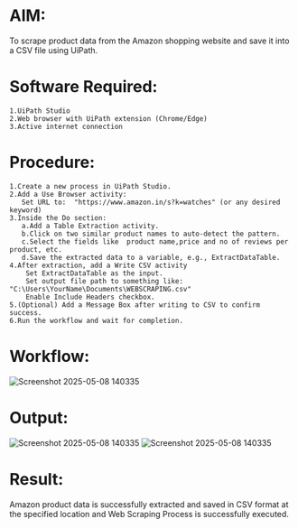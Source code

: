 # AIM:
To scrape product data from the Amazon shopping website and save it into a CSV file using UiPath.

# Software Required:
```
1.UiPath Studio
2.Web browser with UiPath extension (Chrome/Edge)
3.Active internet connection
```

# Procedure:
```
1.Create a new process in UiPath Studio.
2.Add a Use Browser activity:
   Set URL to:  "https://www.amazon.in/s?k=watches" (or any desired keyword)
3.Inside the Do section:
   a.Add a Table Extraction activity.
   b.Click on two similar product names to auto-detect the pattern.
   c.Select the fields like  product name,price and no of reviews per product, etc.
   d.Save the extracted data to a variable, e.g., ExtractDataTable.
4.After extraction, add a Write CSV activity
    Set ExtractDataTable as the input.
    Set output file path to something like: "C:\Users\YourName\Documents\WEBSCRAPING.csv"
    Enable Include Headers checkbox.
5.(Optional) Add a Message Box after writing to CSV to confirm success.
6.Run the workflow and wait for completion.
```

# Workflow:
![Screenshot 2025-05-08 140335](https://github.com/user-attachments/assets/39d9392a-8426-431d-805a-41ed2f2d6cd4)

# Output:
![Screenshot 2025-05-08 140335](https://github.com/user-attachments/assets/7f7ab7e8-21f9-40ea-8f02-05abeb883e32)
![Screenshot 2025-05-08 140335](https://github.com/user-attachments/assets/b165af77-ae27-478e-ac24-e9d7898bc2dd)

# Result:
Amazon product data is successfully extracted and saved in CSV format at the specified location and Web Scraping Process is successfully executed.



